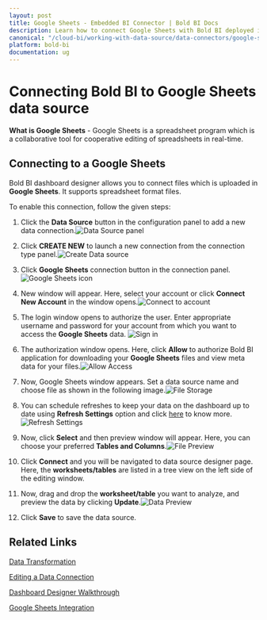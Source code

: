 ```yaml
---
layout: post
title: Google Sheets - Embedded BI Connector | Bold BI Docs
description: Learn how to connect Google Sheets with Bold BI deployed in your server and create data source for dashboard preparation.
canonical: "/cloud-bi/working-with-data-source/data-connectors/google-sheets/"
platform: bold-bi
documentation: ug
---
```

   
# Connecting Bold BI to Google Sheets data source
**What is Google Sheets** - Google Sheets is a spreadsheet program which is a collaborative tool for cooperative editing of spreadsheets in real-time.

## Connecting to a Google Sheets
Bold BI dashboard designer allows you to connect files which is uploaded in **Google Sheets**. It supports spreadsheet format files.
   
To enable this connection, follow the given steps:

1. Click the **Data Source** button in the configuration panel to add a new data connection.![Data Source panel](/static/assets/embedded/working-with-datasource/data-connectors/images/GoogleSheets/datasource.png)
   
2. Click **CREATE NEW** to launch a new connection from the connection type panel.![Create Data source](/static/assets/embedded/working-with-datasource/data-connectors/images/GoogleSheets/createdatasource.png)

3. Click **Google Sheets** connection button in the connection panel.![Google Sheets icon](/static/assets/embedded/working-with-datasource/data-connectors/images/GoogleSheets/Sheetsicon.png)

4. New window will appear. Here, select your account or click **Connect New Account** in the window opens.![Connect to account](/static/assets/embedded/working-with-datasource/data-connectors/images/GoogleSheets/createaccount_googleSheets.png)
   
5. The login window opens to authorize the user. Enter appropriate username and password for your account from which you want to access the **Google Sheets** data.
![Sign in](/static/assets/embedded/working-with-datasource/data-connectors/images/GoogleSheets/sign_in.png)

6. The authorization window opens. Here, click **Allow** to authorize Bold BI application for downloading your **Google Sheets** files and view meta data for your files.![Allow Access](/static/assets/embedded/working-with-datasource/data-connectors/images/GoogleSheets/allow_access.png)

7. Now, Google Sheets window appears. Set a data source name and choose file as shown in the following image.![File Storage](/static/assets/embedded/working-with-datasource/data-connectors/images/GoogleSheets/file_storage.png)

8. You can schedule refreshes to keep your data on the dashboard up to date using **Refresh Settings** option and click [here](/embedded-bi/working-with-data-source/data-connectors/excel/#refreshing-cloud-excel-data-source) to know more.![Refresh Settings](/static/assets/embedded/working-with-datasource/data-connectors/images/GoogleSheets/refresh_settings.png)

9. Now, click **Select** and then preview window will appear. Here, you can choose your preferred **Tables and Columns**.![File Preview](/static/assets/embedded/working-with-datasource/data-connectors/images/GoogleSheets/file_preview.png)

10. Click **Connect** and you will be navigated to data source designer page. Here, the **worksheets/tables** are listed in a tree view on the left side of the editing window.

11. Now, drag and drop the **worksheet/table** you want to analyze, and preview the data by clicking **Update**.![Data Preview](/static/assets/embedded/working-with-datasource/data-connectors/images/GoogleSheets/data_preview.png)

12. Click **Save** to save the data source.

## Related Links

[Data Transformation](/embedded-bi/working-with-data-source/transforming-data/joining-table/)

[Editing a Data Connection](/embedded-bi/working-with-data-source/editing-a-data-connection/)   

[Dashboard Designer Walkthrough](/embedded-bi/getting-started/bold-bi-walk-through/)

[Google Sheets Integration](https://www.boldbi.com/integrations/google-sheets?utm_source=syncfusion&utm_medium=documentation&utm_campaign=boldbigoolglesheetsintegration)
